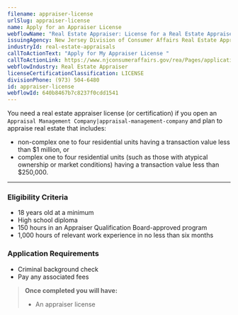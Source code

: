 ```yaml
---
filename: appraiser-license
urlSlug: appraiser-license
name: Apply for an Appraiser License
webflowName: "Real Estate Appraiser: ​License for a Real Estate Appraiser"
issuingAgency: New Jersey Division of Consumer Affairs Real Estate Appraiser Board
industryId: real-estate-appraisals
callToActionText: "Apply ​for My Appraiser License "
callToActionLink: https://www.njconsumeraffairs.gov/rea/Pages/applications.aspx
webflowIndustry: Real Estate Appraiser
licenseCertificationClassification: LICENSE
divisionPhone: (973) 504-6480
id: appraiser-license
webflowId: 640b8467b7c8237f0cdd1541
---
```


You need a real estate appraiser license (or certification) if you open an `Appraisal Management Company|appraisal-management-company` and plan to appraise real estate that includes:

* non-complex one to four residential units having a transaction value less than $1 million, or
* complex one to four residential units (such as those with atypical ownership or market conditions) having a transaction value less than $250,000.

---

### Eligibility Criteria

- 18 years old at a minimum
- High school diploma
- 150 hours in an Appraiser Qualification Board-approved program
- 1,000 hours of relevant work experience in no less than six months

### Application Requirements

- Criminal background check
- Pay any associated fees

> **Once completed you will have:**
>
> - An appraiser license
